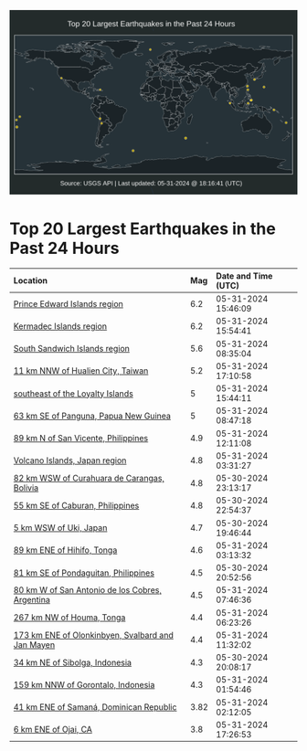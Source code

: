 ![Map](./map.png)

# Top 20 Largest Earthquakes in the Past 24 Hours

| Location | Mag | Date and Time (UTC) |
|:---|:---|:---|
| [Prince Edward Islands region](https://earthquake.usgs.gov/earthquakes/eventpage/us7000mp99) | 6.2 | 05-31-2024 15:46:09 |
| [Kermadec Islands region](https://earthquake.usgs.gov/earthquakes/eventpage/us7000mp9e) | 6.2 | 05-31-2024 15:54:41 |
| [South Sandwich Islands region](https://earthquake.usgs.gov/earthquakes/eventpage/us7000mp5r) | 5.6 | 05-31-2024 08:35:04 |
| [11 km NNW of Hualien City, Taiwan](https://earthquake.usgs.gov/earthquakes/eventpage/us7000mpaw) | 5.2 | 05-31-2024 17:10:58 |
| [southeast of the Loyalty Islands](https://earthquake.usgs.gov/earthquakes/eventpage/us7000mp9a) | 5 | 05-31-2024 15:44:11 |
| [63 km SE of Panguna, Papua New Guinea](https://earthquake.usgs.gov/earthquakes/eventpage/us7000mp5w) | 5 | 05-31-2024 08:47:18 |
| [89 km N of San Vicente, Philippines](https://earthquake.usgs.gov/earthquakes/eventpage/us7000mp7r) | 4.9 | 05-31-2024 12:11:08 |
| [Volcano Islands, Japan region](https://earthquake.usgs.gov/earthquakes/eventpage/us7000mp4i) | 4.8 | 05-31-2024 03:31:27 |
| [82 km WSW of Curahuara de Carangas, Bolivia](https://earthquake.usgs.gov/earthquakes/eventpage/us7000mp3s) | 4.8 | 05-30-2024 23:13:17 |
| [55 km SE of Caburan, Philippines](https://earthquake.usgs.gov/earthquakes/eventpage/us7000mp3p) | 4.8 | 05-30-2024 22:54:37 |
| [5 km WSW of Uki, Japan](https://earthquake.usgs.gov/earthquakes/eventpage/us7000mp2j) | 4.7 | 05-30-2024 19:46:44 |
| [89 km ENE of Hihifo, Tonga](https://earthquake.usgs.gov/earthquakes/eventpage/us7000mp4g) | 4.6 | 05-31-2024 03:13:32 |
| [81 km SE of Pondaguitan, Philippines](https://earthquake.usgs.gov/earthquakes/eventpage/us7000mp35) | 4.5 | 05-30-2024 20:52:56 |
| [80 km W of San Antonio de los Cobres, Argentina](https://earthquake.usgs.gov/earthquakes/eventpage/us7000mp5h) | 4.5 | 05-31-2024 07:46:36 |
| [267 km NW of Houma, Tonga](https://earthquake.usgs.gov/earthquakes/eventpage/us7000mp59) | 4.4 | 05-31-2024 06:23:26 |
| [173 km ENE of Olonkinbyen, Svalbard and Jan Mayen](https://earthquake.usgs.gov/earthquakes/eventpage/us7000mp7i) | 4.4 | 05-31-2024 11:32:02 |
| [34 km NE of Sibolga, Indonesia](https://earthquake.usgs.gov/earthquakes/eventpage/us7000mp32) | 4.3 | 05-30-2024 20:08:17 |
| [159 km NNW of Gorontalo, Indonesia](https://earthquake.usgs.gov/earthquakes/eventpage/us7000mp47) | 4.3 | 05-31-2024 01:54:46 |
| [41 km ENE of Samaná, Dominican Republic](https://earthquake.usgs.gov/earthquakes/eventpage/pr2024152000) | 3.82 | 05-31-2024 02:12:05 |
| [6 km ENE of Ojai, CA](https://earthquake.usgs.gov/earthquakes/eventpage/ci40608583) | 3.8 | 05-31-2024 17:26:53 |
